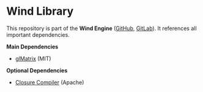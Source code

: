 # Wind Library

This repository is part of the **Wind Engine** ([GitHub](https://github.com/MausGames/wind-engine), [GitLab](https://gitlab.com/MausGames/wind-engine)). It references all important dependencies.

**Main Dependencies**
- [glMatrix](https://github.com/toji/gl-matrix) (MIT)

**Optional Dependencies**
- [Closure Compiler](https://github.com/google/closure-compiler) (Apache)